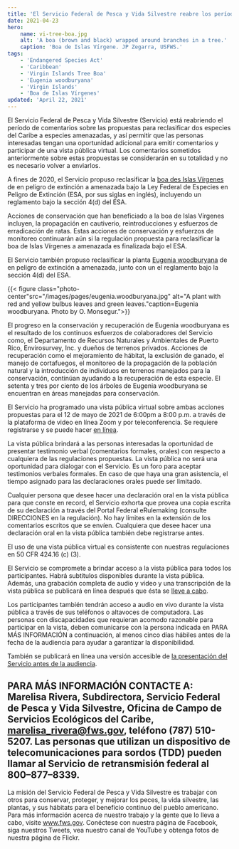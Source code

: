 ```yaml
---
title: 'El Servicio Federal de Pesca y Vida Silvestre reabre los períodos de comentarios y lleva a cabo una vista pública sobre las propuestas para reclasificar dos especies del Caribe de peligro de extinción a amenazadas'
date: 2021-04-23
hero:
    name: vi-tree-boa.jpg
    alt: 'A boa (brown and black) wrapped around branches in a tree.'
    caption: 'Boa de Islas Vírgene. JP Zegarra, USFWS.'
tags:
    - 'Endangered Species Act'
    - 'Caribbean'
    - 'Virgin Islands Tree Boa'
    - 'Eugenia woodburyana'
    - 'Virgin Islands'
    - 'Boa de Islas Vírgenes'
updated: 'April 22, 2021'
---
```

El Servicio Federal de Pesca y Vida Silvestre (Servicio) está reabriendo el período de comentarios sobre las propuestas para reclasificar dos especies del Caribe a especies amenazadas, y así permitir que las personas interesadas tengan una oportunidad adicional para emitir comentarios y participar de una vista pública virtual. Los comentarios sometidos anteriormente sobre estas propuestas se considerarán en su totalidad y no es necesario volver a enviarlos. 

A fines de 2020, el Servicio propuso reclasificar la [boa des Islas Vírgenes](https://www.federalregister.gov/documents/2020/09/30/2020-19027/endangered-and-threatened-wildlife-and-plants-reclassifying-the-virgin-islands-tree-boa-from) de en peligro de extinción a amenazada bajo la Ley Federal de Especies en Peligro de Extinción (ESA, por sus siglas en inglés), incluyendo un reglamento bajo la sección 4(d) del ESA. 

Acciones de conservación que han beneficiado a la boa de Islas Vírgenes incluyen, la propagación en cautiverio, reintroducciones y esfuerzos de erradicación de ratas. Estas acciones de conservación y esfuerzos de monitoreo continuarán aún si la regulación propuesta para reclasificar la boa de Islas Vírgenes a amenazada es finalizada bajo el ESA.  

El Servicio también propuso reclasificar la planta [Eugenia woodburyana](https://www.federalregister.gov/documents/2020/10/21/2020-20300/endangered-and-threatened-wildlife-and-plants-reclassification-of-eugenia-woodburyana-as-threatened) de en peligro de extinción a amenazada, junto con un el reglamento bajo la sección 4(d) del ESA.

{{< figure class="photo-center"src="/images/pages/eugenia.woodburyana.jpg" alt="A plant with red and yellow bulbus leaves and green leaves."caption=Eugenia woodburyana. Photo by O. Monsegur.">}}

El progreso en la conservación y recuperación de Eugenia woodburyana es el resultado de los continuos esfuerzos de colaboradores del Servicio como, el Departamento de Recursos Naturales y Ambientales de Puerto Rico, Envirosurvey, Inc. y dueños de terrenos privados. Acciones de recuperación como el mejoramiento de hábitat, la exclusión de ganado, el manejo de cortafuegos, el monitoreo de la propagación de la población natural y la introducción de individuos en terrenos manejados para la conservación, continúan ayudando a la recuperación de esta especie. El setenta y tres por ciento de los árboles de Eugenia woodburyana se encuentran en áreas manejadas para conservación. 

El Servicio ha programado una vista pública virtual sobre ambas acciones propuestas para el 12 de mayo de 2021 de 6:00pm a 8:00 p.m. a través de la plataforma de video en línea Zoom y por teleconferencia. Se requiere registrarse y se puede hacer [en línea](https://www.fws.gov/southeast/caribbean/). 

La vista pública brindará a las personas interesadas la oportunidad de presentar testimonio verbal (comentarios formales, orales) con respecto a cualquiera de las regulaciones propuestas. La vista pública no será una oportunidad para dialogar con el Servicio. Es un foro para aceptar testimonios verbales formales. En caso de que haya una gran asistencia, el tiempo asignado para las declaraciones orales puede ser limitado. 

Cualquier persona que desee hacer una declaración oral en la vista pública para que conste en record, el Servicio exhorta que provea una copia escrita de su declaración a través del Portal Federal eRulemaking (consulte DIRECCIONES en la regulación). No hay límites en la extensión de los comentarios escritos que se envíen. Cualquiera que desee hacer una declaración oral en la vista pública también debe registrarse antes. 

El uso de una vista pública virtual es consistente con nuestras regulaciones en 50 CFR 424.16 (c) (3). 

El Servicio se compromete a brindar acceso a la vista pública para todos los participantes. Habrá subtítulos disponibles durante la vista pública. Además, una grabación completa de audio y video y una transcripción de la vista pública se publicará en línea después que ésta se [lleve a cabo](https://www.fws.gov/southeast/caribbean/). 

Los participantes también tendrán acceso a audio en vivo durante la vista pública a través de sus teléfonos o altavoces de computadora. Las personas con discapacidades que requieran acomodo razonable para participar en la vista, deben comunicarse con la persona indicada en PARA MÁS INFORMACIÓN a continuación, al menos cinco días hábiles antes de la fecha de la audiencia para ayudar a garantizar la disponibilidad.

También se publicará en línea una versión accesible de [la presentación del Servicio antes de la audiencia](https://www.fws.gov/southeast/caribbean/).

## PARA MÁS INFORMACIÓN CONTACTE A: Marelisa Rivera, Subdirectora, Servicio Federal de Pesca y Vida Silvestre, Oficina de Campo de Servicios Ecológicos del Caribe, [marelisa_rivera@fws.gov](mailto:marelisa_rivera@fws.gov), teléfono (787) 510-5207. Las personas que utilizan un dispositivo de telecomunicaciones para sordos (TDD) pueden llamar al Servicio de retransmisión federal al 800–877–8339. 

La misión del Servicio Federal de Pesca y Vida Silvestre es trabajar con otros para conservar, proteger, y mejorar los peces, la vida silvestre, las plantas, y sus hábitats para el beneficio continuo del pueblo americano.  Para más información acerca de nuestro trabajo y la gente que lo lleva a cabo, visite www.fws.gov. Conéctese con nuestra página de Facebook, siga nuestros Tweets, vea nuestro canal de YouTube y obtenga fotos de nuestra página de Flickr. 
